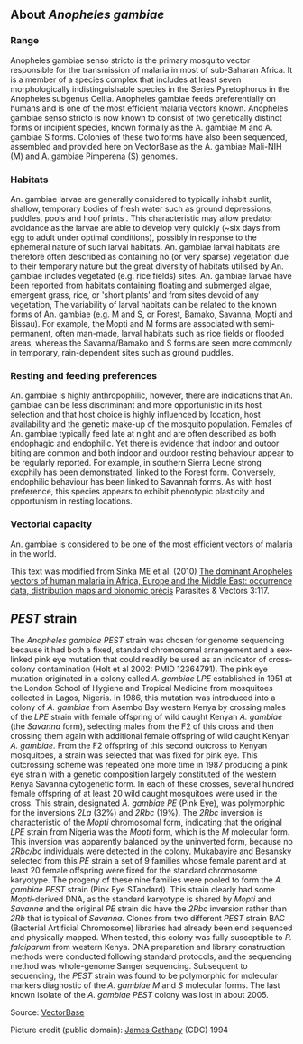 About *Anopheles gambiae*
-------------------------

### Range

Anopheles gambiae senso stricto is the primary mosquito vector
responsible for the transmission of malaria in most of sub-Saharan
Africa. It is a member of a species complex that includes at least seven
morphologically indistinguishable species in the Series Pyretophorus in
the Anopheles subgenus Cellia. Anopheles gambiae feeds preferentially on
humans and is one of the most efficient malaria vectors known. Anopheles
gambiae senso stricto is now known to consist of two genetically
distinct forms or incipient species, known formally as the A. gambiae M
and A. gambiae S forms. Colonies of these two forms have also been
sequenced, assembled and provided here on VectorBase as the A. gambiae
Mali-NIH (M) and A. gambiae Pimperena (S) genomes.

### Habitats

An. gambiae larvae are generally considered to typically inhabit sunlit,
shallow, temporary bodies of fresh water such as ground depressions,
puddles, pools and hoof prints . This characteristic may allow predator
avoidance as the larvae are able to develop very quickly (\~six days
from egg to adult under optimal conditions), possibly in response to the
ephemeral nature of such larval habitats. An. gambiae larval habitats
are therefore often described as containing no (or very sparse)
vegetation due to their temporary nature but the great diversity of
habitats utilised by An. gambiae includes vegetated (e.g. rice fields)
sites. An. gambiae larvae have been reported from habitats containing
floating and submerged algae, emergent grass, rice, or 'short plants'
and from sites devoid of any vegetation, The variability of larval
habitats can be related to the known forms of An. gambiae (e.g. M and S,
or Forest, Bamako, Savanna, Mopti and Bissau). For example, the Mopti
and M forms are associated with semi-permanent, often man-made, larval
habitats such as rice fields or flooded areas, whereas the
Savanna/Bamako and S forms are seen more commonly in temporary,
rain-dependent sites such as ground puddles.

### Resting and feeding preferences

An. gambiae is highly anthropophilic, however, there are indications
that An. gambiae can be less discriminant and more opportunistic in its
host selection and that host choice is highly influenced by location,
host availability and the genetic make-up of the mosquito population.
Females of An. gambiae typically feed late at night and are often
described as both endophagic and endophilic. Yet there is evidence that
indoor and outoor biting are common and both indoor and outdoor resting
behaviour appear to be regularly reported. For example, in southern
Sierra Leone strong exophily has been demonstrated, linked to the Forest
form. Conversely, endophilic behaviour has been linked to Savannah
forms. As with host preference, this species appears to exhibit
phenotypic plasticity and opportunism in resting locations.

### Vectorial capacity

An. gambiae is considered to be one of the most efficient vectors of
malaria in the world.

</div>

This text was modified from Sinka ME et al. (2010) [The dominant
Anopheles vectors of human malaria in Africa, Europe and the Middle
East: occurrence data, distribution maps and bionomic
précis](http://www.parasitesandvectors.com/content/3/1/117) Parasites &
Vectors 3:117.

*PEST* strain
-------------

The *Anopheles gambiae PEST* strain was chosen for genome sequencing
because it had both a fixed, standard chromosomal arrangement and a
sex-linked pink eye mutation that could readily be used as an indicator
of cross-colony contamination (Holt et al 2002: PMID 12364791). The pink
eye mutation originated in a colony called *A. gambiae LPE* established
in 1951 at the London School of Hygiene and Tropical Medicine from
mosquitoes collected in Lagos, Nigeria. In 1986, this mutation was
introduced into a colony of *A. gambiae* from Asembo Bay western Kenya
by crossing males of the *LPE* strain with female offspring of wild
caught Kenyan *A. gambiae* (the *Savanna* form), selecting males from
the F2 of this cross and then crossing them again with additional female
offspring of wild caught Kenyan *A. gambiae*. From the F2 offspring of
this second outcross to Kenyan mosquitoes, a strain was selected that
was fixed for pink eye. This outcrossing scheme was repeated one more
time in 1987 producing a pink eye strain with a genetic composition
largely constituted of the western Kenya Savanna cytogenetic form. In
each of these crosses, several hundred female offspring of at least 20
wild caught mosquitoes were used in the cross. This strain, designated
*A. gambiae PE* (Pink Eye), was polymorphic for the inversions *2La*
(32%) and *2Rbc* (19%). The *2Rbc* inversion is characteristic of the
*Mopti* chromosomal form, indicating that the original *LPE* strain from
Nigeria was the *Mopti* form, which is the *M* molecular form. This
inversion was apparently balanced by the uninverted form, because no
*2Rbc/bc* individuals were detected in the colony. Mukabayire and
Besansky selected from this *PE* strain a set of 9 families whose female
parent and at least 20 female offspring were fixed for the standard
chromosome karyotype. The progeny of these nine families were pooled to
form the *A. gambiae PEST* strain (Pink Eye STandard). This strain
clearly had some *Mopti*-derived DNA, as the standard karyotype is
shared by *Mopti* and *Savanna* and the original *PE* strain did have
the *2Rbc* inversion rather than *2Rb* that is typical of *Savanna*.
Clones from two different *PEST* strain BAC (Bacterial Artificial
Chromosome) libraries had already been end sequenced and physically
mapped. When tested, this colony was fully susceptible to *P.
falciparum* from western Kenya. DNA preparation and library construction
methods were conducted following standard protocols, and the sequencing
method was whole-genome Sanger sequencing. Subsequent to sequencing, the
*PEST* strain was found to be polymorphic for molecular markers
diagnostic of the *A. gambiae M* and *S* molecular forms. The last known
isolate of the *A. gambiae PEST* colony was lost in about 2005.

Source:
[VectorBase](http://https://www.vectorbase.org/organisms/anopheles-gambiae)

Picture credit (public domain): [James
Gathany](http://phil.cdc.gov/phil/details_linked.asp?pid=1354) (CDC)
1994
